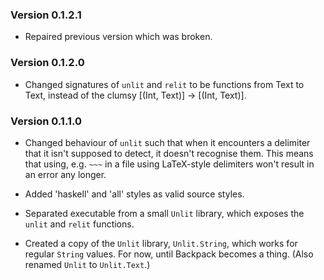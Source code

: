 ### Version 0.1.2.1

 - Repaired previous version which was broken.

### Version 0.1.2.0

 - Changed signatures of `unlit` and `relit` to be functions from Text
   to Text, instead of the clumsy [(Int, Text)] -> [(Int, Text)].


### Version 0.1.1.0

 - Changed behaviour of `unlit` such that when it encounters a
   delimiter that it isn't supposed to detect, it doesn't recognise
   them.
   This means that using, e.g. `~~~` in a file using LaTeX-style
   delimiters won't result in an error any longer.

 - Added 'haskell' and 'all' styles as valid source styles.

 - Separated executable from a small `Unlit` library, which exposes
   the `unlit` and `relit` functions.

 - Created a copy of the `Unlit` library, `Unlit.String`, which works
   for regular `String` values. For now, until Backpack becomes a
   thing. (Also renamed `Unlit` to `Unlit.Text`.)
